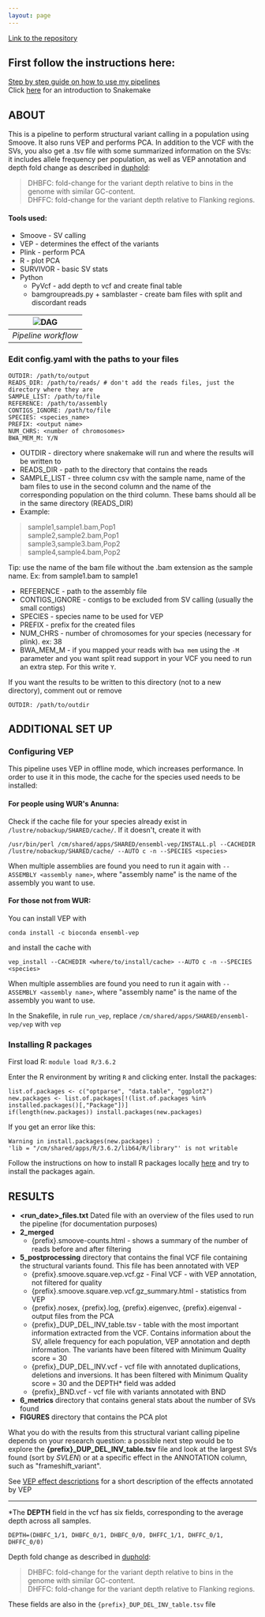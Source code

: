 ```yaml
---
layout: page
---
```


[Link to the repository](https://github.com/CarolinaPB/population-structural-var-calling-smoove/tree/single_run)

## First follow the instructions here:
[Step by step guide on how to use my pipelines](https://carolinapb.github.io/2021-06-23-how-to-run-my-pipelines/)  
Click [here](https://github.com/CarolinaPB/snakemake-template/blob/master/Short%20introduction%20to%20Snakemake.pdf) for an introduction to Snakemake

## ABOUT
This is a pipeline to perform structural variant calling in a population using Smoove. It also runs VEP and performs PCA. 
In addition to the VCF with the SVs, you also get a .tsv file with some summarized information on the SVs: it includes allele frequency per population, as well as VEP annotation and depth fold change as described in [duphold](https://github.com/brentp/duphold):
> DHBFC: fold-change for the variant depth relative to bins in the genome with similar GC-content.  
> DHFFC: fold-change for the variant depth relative to Flanking regions.


#### Tools used:
- Smoove - SV calling
- VEP - determines the effect of the variants
- Plink - perform PCA
- R - plot PCA
- SURVIVOR - basic SV stats
- Python  
  - PyVcf - add depth to vcf and create final table
  - bamgroupreads.py + samblaster - create bam files with split and discordant reads


| ![DAG](https://github.com/CarolinaPB/population-structural-var-calling-smoove/blob/single_run/workflow.png) |
|:--:|
|*Pipeline workflow* |


### Edit config.yaml with the paths to your files
```
OUTDIR: /path/to/output 
READS_DIR: /path/to/reads/ # don't add the reads files, just the directory where they are
SAMPLE_LIST: /path/to/file
REFERENCE: /path/to/assembly
CONTIGS_IGNORE: /path/to/file
SPECIES: <species_name>
PREFIX: <output name>
NUM_CHRS: <number of chromosomes>
BWA_MEM_M: Y/N
```

- OUTDIR - directory where snakemake will run and where the results will be written to
- READS_DIR - path to the directory that contains the reads
- SAMPLE_LIST - three column csv with the sample name, name of the bam files to use in the second column and the name of the corresponding population on the third column. These bams should all be in the same directory (READS_DIR)
- Example: 
> sample1,sample1.bam,Pop1   
> sample2,sample2.bam,Pop1   
> sample3,sample3.bam,Pop2   
> sample4,sample4.bam,Pop2  

Tip: use the name of the bam file without the .bam extension as the sample name. Ex: from sample1.bam to sample1
- REFERENCE - path to the assembly file
- CONTIGS_IGNORE - contigs to be excluded from SV calling (usually the small contigs)
- SPECIES - species name to be used for VEP
- PREFIX - prefix for the created files
- NUM_CHRS - number of chromosomes for your species (necessary for plink). ex: 38
- BWA_MEM_M - if you mapped your reads with `bwa mem` using the `-M` parameter and you want split read support in your VCF you need to run an extra step. For this write `Y`.

If you want the results to be written to this directory (not to a new directory), comment out or remove
```
OUTDIR: /path/to/outdir
```

## ADDITIONAL SET UP
### Configuring VEP
This pipeline uses VEP in offline mode, which increases performance. In order to use it in this mode, the cache for the species used needs to be installed:
#### For people using WUR's Anunna:
Check if the cache file for your species already exist in `/lustre/nobackup/SHARED/cache/`. If it doesn't, create it with

```
/usr/bin/perl /cm/shared/apps/SHARED/ensembl-vep/INSTALL.pl --CACHEDIR /lustre/nobackup/SHARED/cache/ --AUTO c -n --SPECIES <species>
```
When multiple assemblies are found you need to run it again with `--ASSEMBLY <assembly name>`, where "assembly name" is the name of the assembly you want to use.

#### For those not from WUR:
You can install VEP with 
```
conda install -c bioconda ensembl-vep
```
and install the cache with 
```
vep_install --CACHEDIR <where/to/install/cache> --AUTO c -n --SPECIES <species>
```
When multiple assemblies are found you need to run it again with `--ASSEMBLY <assembly name>`, where "assembly name" is the name of the assembly you want to use.

In the Snakefile, in rule `run_vep`, replace `/cm/shared/apps/SHARED/ensembl-vep/vep` with `vep`

### Installing R packages 

First load R: 
```module load R/3.6.2```

Enter the R environment by writing `R` and clicking enter. Install the packages:
```
list.of.packages <- c("optparse", "data.table", "ggplot2")
new.packages <- list.of.packages[!(list.of.packages %in% installed.packages()[,"Package"])]
if(length(new.packages)) install.packages(new.packages)
```

If you get an error like this:
```
Warning in install.packages(new.packages) :
'lib = "/cm/shared/apps/R/3.6.2/lib64/R/library"' is not writable
```
Follow the instructions on how to install R packages locally [here](https://wiki.anunna.wur.nl/index.php/Installing_R_packages_locally) and try to install the packages again.

## RESULTS
* **<run_date>_files.txt** Dated file with an overview of the files used to run the pipeline (for documentation purposes)
* **2_merged** 
  * {prefix}.smoove-counts.html - shows a summary of the number of reads before and after filtering 
* **5_postprocessing** directory that contains the final VCF file containing the structural variants found. This file has been annotated with VEP
  * {prefix}.smoove.square.vep.vcf.gz - Final VCF - with VEP annotation, not filtered for quality
  * {prefix}.smoove.square.vep.vcf.gz_summary.html - statistics from VEP
  * {prefix}.nosex, {prefix}.log, {prefix}.eigenvec, {prefix}.eigenval - output files from the PCA
  * {prefix}_DUP_DEL_INV_table.tsv - table with the most important information extracted from the VCF. Contains information about the SV, allele frequency for each population, VEP annotation and depth information. The variants have been filtered with Minimum Quality score = 30
  * {prefix}_DUP_DEL_INV.vcf - vcf file with annotated duplications, deletions and inversions. It has been filtered with Minimum Quality score = 30 and the DEPTH* field was added
  * {prefix}_BND.vcf - vcf file with variants annotated with BND
* **6_metrics** directory that contains general stats about the number of SVs found
* **FIGURES** directory that contains the PCA plot 

What you do with the results from this structural variant calling pipeline depends on your research question: a possible next step would be to explore the **{prefix}_DUP_DEL_INV_table.tsv** file and look at the largest SVs found (sort by _SVLEN_) or at a specific effect in the ANNOTATION column, such as "frameshift_variant".  

See [VEP effect descriptions]( https://m.ensembl.org/info/genome/variation/prediction/predicted_data.html) for a short description of the effects annotated by VEP
***
*The **DEPTH** field in the vcf has six fields, corresponding to the average depth across all samples.
```
DEPTH=(DHBFC_1/1, DHBFC_0/1, DHBFC_0/0, DHFFC_1/1, DHFFC_0/1, DHFFC_0/0)
```
Depth fold change as described in [duphold](https://github.com/brentp/duphold):
> DHBFC: fold-change for the variant depth relative to bins in the genome with similar GC-content.  
> DHFFC: fold-change for the variant depth relative to Flanking regions.

These fields are also in the `{prefix}_DUP_DEL_INV_table.tsv` file
